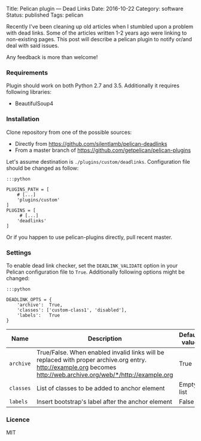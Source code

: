Title: Pelican plugin — Dead Links
Date: 2016-10-22
Category: software
Status: published
Tags: pelican

Recently I've been cleaning up old articles when I stumbled upon a problem
with dead links. Some of the articles written 1-2 years ago were linking
to non-existing pages. This post will describe a pelican plugin to 
notify or/and deal with said issues.

<!-- PELICAN_END_SUMMARY -->

Any feedback is more than welcome!

### Requirements

Plugin should work on both Python 2.7 and 3.5. Additionally it requires 
following libraries:

- BeautifulSoup4

### Installation

Clone repository from one of the possible sources:

- Directly from <https://github.com/silentlamb/pelican-deadlinks>
- From a master branch of <https://github.com/getpelican/pelican-plugins>

Let's assume destination is `./plugins/custom/deadlinks`. Configuration file 
should be changed as follow:

    :::python

    PLUGINS_PATH = [
        # [...]
        'plugins/custom'
    ]
    PLUGINS = [
         # [...]
        'deadlinks'
    ]

Or if you happen to use pelican-plugins directly, pull recent master.

### Settings

To enable dead link checker, set the `DEADLINK_VALIDATE` option in your Pelican 
configuration file to `True`. Additionally following options might be changed:

    :::python

    DEADLINK_OPTS = {
        'archive':  True,
        'classes': ['custom-class1', 'disabled'],
        'labels':   True
    }


| Name | Description | Default value | 
| ------ | ----------- | ------------- |
| `archive` | True/False. When enabled invalid links will be replaced with proper archive.org entry. http://example.org becomes http://web.archive.org/web/*/http://example.org | True |
| `classes` | List of classes to be added to anchor element | Empty list |
| `labels` | Insert bootstrap's label after the anchor element | False |

### Licence

MIT

